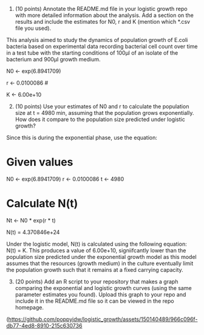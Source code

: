 1) (10 points) Annotate the README.md file in your logistic growth repo with more detailed information about the analysis. Add a section on the results and include the estimates for N0, r and K (mention which *.csv file you used).

This analysis aimed to study the dynamics of population growth of E.coli bacteria based on experimental data recording bacterial cell count over time in a test tube with the starting conditions of 100µl of an isolate of the bacterium and 900µl growth medium. 

  N0 <- exp(6.8941709) 
  
  r <- 0.0100086 #
  
  K <- 6.00e+10

2) (10 points) Use your estimates of N0 and r to calculate the population
size at t = 4980 min, assuming that the population grows exponentially.
How does it compare to the population size predicted under logistic
growth?

Since this is during the exponential phase, use the equation: 

# Given values
N0 <- exp(6.8941709)
r <- 0.0100086
t <- 4980

# Calculate N(t)
Nt <- N0 * exp(r * t)

N(t) = 4.370846e+24

Under the logistic model, N(t) is calculated using the following equation: N(t) = K. 
This produces a value of 6.00e+10, signiifcantly lower than the population size predicted under the exponential growth model as this model assumes that the resources (growth medium) in the culture eventually limit the population growth such that it remains at a fixed carrying capacity. 

3) (20 points) Add an R script to your repository that makes a graph
comparing the exponential and logistic growth curves (using the same
parameter estimates you found). Upload this graph to your repo and
include it in the README.md file so it can be viewed in the repo
homepage.

(https://github.com/poppyjdw/logistic_growth/assets/150140489/966c096f-db77-4ed8-8910-215c630736


